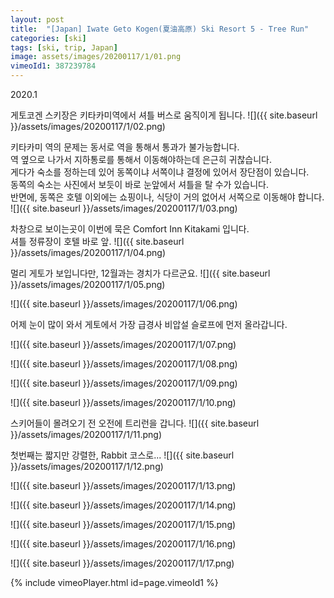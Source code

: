```yaml
---
layout: post
title:  "[Japan] Iwate Geto Kogen(夏油高原) Ski Resort 5 - Tree Run"
categories: [ski]
tags: [ski, trip, Japan]
image: assets/images/20200117/1/01.png
vimeoId1: 387239784
---
```

2020.1

게토코겐 스키장은 키타카미역에서 셔틀 버스로 움직이게 됩니다.
![]({{ site.baseurl }}/assets/images/20200117/1/02.png)

키타카미 역의 문제는 동서로 역을 통해서 통과가 불가능합니다.     
역 옆으로 나가서 지하통로를 통해서 이동해야하는데 은근히 귀찮습니다.     
게다가 숙소를 정하는데 있어 동쪽이냐 서쪽이냐 결정에 있어서 장단점이 있습니다.    
동쪽의 숙소는 사진에서 보듯이 바로 눈앞에서 셔틀을 탈 수가 있습니다.   
반면에,   동쪽은 호텔 이외에는 쇼핑이나, 식당이 거의 없어서 서쪽으로 이동해야 합니다.    
![]({{ site.baseurl }}/assets/images/20200117/1/03.png)

차창으로 보이는곳이 이번에 묵은 Comfort Inn Kitakami 입니다.   
셔틀 정류장이 호텔 바로 앞.
![]({{ site.baseurl }}/assets/images/20200117/1/04.png)

멀리 게토가 보입니다만, 12월과는 경치가 다르군요.
![]({{ site.baseurl }}/assets/images/20200117/1/05.png)

![]({{ site.baseurl }}/assets/images/20200117/1/06.png)

어제 눈이 많이 와서 게토에서 가장 급경사 비압설 슬로프에 먼저 올라갑니다.

![]({{ site.baseurl }}/assets/images/20200117/1/07.png)

![]({{ site.baseurl }}/assets/images/20200117/1/08.png)

![]({{ site.baseurl }}/assets/images/20200117/1/09.png)

![]({{ site.baseurl }}/assets/images/20200117/1/10.png)

스키어들이 몰려오기 전 오전에 트리런을 갑니다.
![]({{ site.baseurl }}/assets/images/20200117/1/11.png)

첫번째는 짧지만 강렬한, Rabbit 코스로...
![]({{ site.baseurl }}/assets/images/20200117/1/12.png)

![]({{ site.baseurl }}/assets/images/20200117/1/13.png)

![]({{ site.baseurl }}/assets/images/20200117/1/14.png)

![]({{ site.baseurl }}/assets/images/20200117/1/15.png)

![]({{ site.baseurl }}/assets/images/20200117/1/16.png)

![]({{ site.baseurl }}/assets/images/20200117/1/17.png)


{% include vimeoPlayer.html id=page.vimeoId1 %}